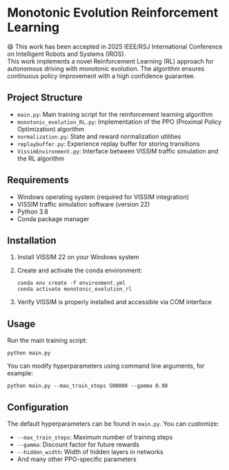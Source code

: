 # Monotonic Evolution Reinforcement Learning
:smile: This work has been accepted in 2025 IEEE/RSJ International Conference on Intelligent Robots and Systems (IROS).  
This work implements a novel Reinforcement Learning (RL) approach for autonomous driving with monotonic evolution. The algorithm ensures continuous policy improvement with a high confidence guarantee.

## Project Structure

- `main.py`: Main training script for the reinforcement learning algorithm
- `monotonic_evolution_RL.py`: Implementation of the PPO (Proximal Policy Optimization) algorithm
- `normalization.py`: State and reward normalization utilities
- `replaybuffer.py`: Experience replay buffer for storing transitions
- `VissimEnvironment.py`: Interface between VISSIM traffic simulation and the RL algorithm

## Requirements

- Windows operating system (required for VISSIM integration)
- VISSIM traffic simulation software (version 22)
- Python 3.8
- Conda package manager

## Installation

1. Install VISSIM 22 on your Windows system


2. Create and activate the conda environment:
   ```
   conda env create -f environment.yml
   conda activate monotonic_evolution_rl
   ```

3. Verify VISSIM is properly installed and accessible via COM interface

## Usage

Run the main training script:
```
python main.py
```

You can modify hyperparameters using command line arguments, for example:
```
python main.py --max_train_steps 500000 --gamma 0.98
```

## Configuration

The default hyperparameters can be found in `main.py`. You can customize:
- `--max_train_steps`: Maximum number of training steps
- `--gamma`: Discount factor for future rewards
- `--hidden_width`: Width of hidden layers in networks
- And many other PPO-specific parameters


